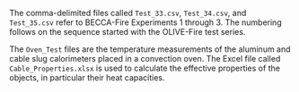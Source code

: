 The comma-delimited files called `Test_33.csv`, `Test_34.csv`, and `Test_35.csv` refer to BECCA-Fire Experiments 1 through 3. The numbering follows on the sequence started with the OLIVE-Fire test series.

The `Oven_Test` files are the temperature measurements of the aluminum and cable slug calorimeters placed in a convection oven. The Excel file called `Cable_Properties.xlsx` is used to calculate the effective properties of the objects, in particular their heat capacities.
